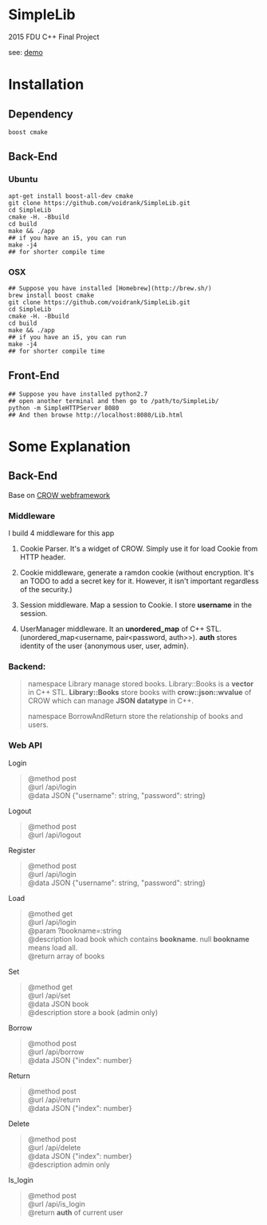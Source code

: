 # SimpleLib

2015 FDU C++ Final Project

see: [demo](http://psycium.xyz/SimpleLib/Lib.html) 

# Installation

## Dependency 
	boost cmake
	
## Back-End	
### Ubuntu
	apt-get install boost-all-dev cmake
	git clone https://github.com/voidrank/SimpleLib.git
	cd SimpleLib
	cmake -H. -Bbuild
	cd build 
	make && ./app
	## if you have an i5, you can run
	make -j4
	## for shorter compile time
	
### OSX
	## Suppose you have installed [Homebrew](http://brew.sh/)
	brew install boost cmake
	git clone https://github.com/voidrank/SimpleLib.git
	cd SimpleLib
	cmake -H. -Bbuild
	cd build 
	make && ./app
	## if you have an i5, you can run
	make -j4
	## for shorter compile time

## Front-End
	## Suppose you have installed python2.7
	## open another terminal and then go to /path/to/SimpleLib/
	python -m SimpleHTTPServer 8080
	## And then browse http://localhost:8080/Lib.html
	
	
# Some Explanation

## Back-End
Base on [CROW webframework](https://github.com/ipkn/crowd)
### Middleware
I build 4 middleware for this app

1. Cookie Parser. It's a widget of CROW. Simply use it for load Cookie from HTTP header.

2. Cookie middleware, generate a ramdon cookie (without encryption. It's an TODO to add a secret key for it. However, it isn't important regardless of the security.)

3. Session middleware. Map a session to Cookie. I store **username** in the session.

4. UserManager middleware. It an **unordered_map** of C++ STL.(unordered_map<username, pair<password, auth>>). **auth** stores identity of the user {anonymous user, user, admin}. 

### Backend:  

> namespace Library manage stored books. Library::Books is a **vector** in C++ STL. **Library::Books** store books with **crow::json::wvalue** of CROW which can manage **JSON datatype** in C++.  
> 
> namespace BorrowAndReturn store the relationship of books and users.


### Web API

Login
> @method post  
> @url /api/login  
> @data  JSON {"username": string, "password": string}

Logout
> @method post  
> @url /api/logout  

Register
> @method post  
> @url /api/login  
> @data  JSON {"username": string, "password": string}

Load
> @mothed get  
> @url /api/login  
> @param ?bookname=:string  
> @description load book which contains **bookname**. null **bookname** means load all.  
> @return array of books

Set
> @method get  
> @url /api/set  
> @data JSON book    
> @description store a book (admin only)

Borrow
> @mothod post  
> @url /api/borrow  
> @data JSON {"index": number}  

Return
> @method post  
> @url /api/return  
> @data JSON {"index": number}  

Delete
> @method post  
> @url /api/delete  
> @data JSON {"index": number}   
> @description admin only  

Is_login
> @method post   
> @url /api/is_login  
> @return **auth** of current user 